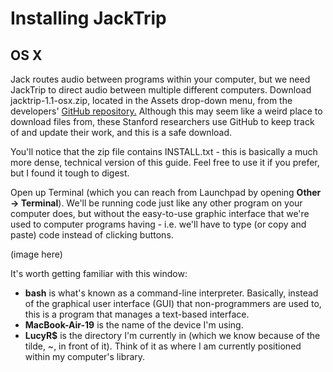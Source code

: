 # Installing JackTrip
## OS X

Jack routes audio between programs within your computer, but we need JackTrip to direct audio between multiple different computers. Download jacktrip-1.1-osx.zip, located in the Assets drop-down menu, from the developers' [GitHub repository.](https://github.com/jacktrip/jacktrip/releases/tag/v1.1) Although this may seem like a weird place to download files from, these Stanford researchers use GitHub to keep track of and update their work, and this is a safe download.

You'll notice that the zip file contains INSTALL.txt - this is basically a much more dense, technical version of this guide. Feel free to use it if you prefer, but I found it tough to digest.

Open up Terminal (which you can reach from Launchpad by opening __Other → Terminal__). We'll be running code just like any other program on your computer does, but without the easy-to-use graphic interface that we're used to computer programs having - i.e. we'll have to type (or copy and paste) code instead of clicking buttons.

(image here)

It's worth getting familiar with this window:
- __bash__ is what's known as a command-line interpreter. Basically, instead of the graphical user interface (GUI) that non-programmers are used to, this is a program that manages a text-based interface. 
- __MacBook-Air-19__ is the name of the device I'm using.
- __LucyR$__ is the directory I'm currently in (which we know because of the tilde, ~, in front of it). Think of it as where I am currently positioned within my computer's library.



